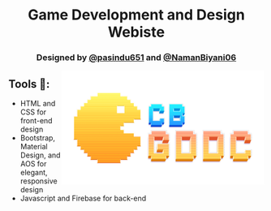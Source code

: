 <h1 align="center">Game Development and Design Webiste</h1>
<h3 align="center">Designed by <a href="https://github.com/pasindu651">@pasindu651</a> and <a href="https://github.com/NamanBiyani06">@NamanBiyani06</a></h3>

<img src="images/logo.png" align="right" alt="logo" width="400"/>

## Tools 🔧:
* HTML and CSS for front-end design
* Bootstrap, Material Design, and AOS for elegant, responsive design
* Javascript and Firebase for back-end

